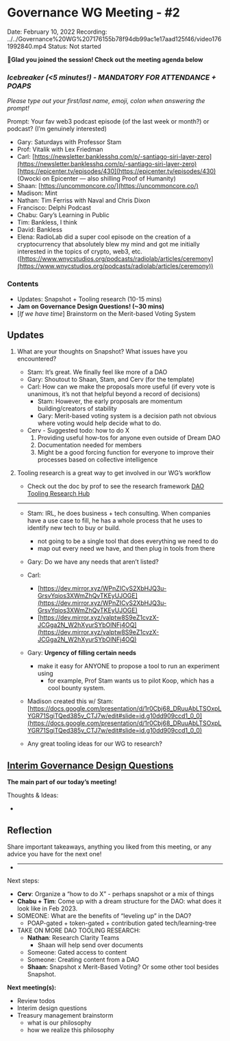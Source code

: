 # Governance WG Meeting - #2

Date: February 10, 2022
Recording: ../../Governance%20WG%207176155b78f94db99ac1e17aad125f46/video1761992840.mp4
Status: Not started

🌱**Glad you joined the session! Check out the meeting agenda below**

### *Icebreaker (<5 minutes!) - MANDATORY FOR ATTENDANCE + POAPS*

*Please type out your first/last name, emoji, colon when answering the prompt!* 

Prompt: Your fav web3 podcast episode (of the last week or month?) or podcast? (I’m genuinely interested) 

- Gary: Saturdays with Professor Stam
- Prof: Vitalik with Lex Friedman
- Carl: [https://newsletter.banklesshq.com/p/-santiago-siri-layer-zero](https://newsletter.banklesshq.com/p/-santiago-siri-layer-zero) [https://epicenter.tv/episodes/430](https://epicenter.tv/episodes/430) (Owocki on Epicenter — also shilling Proof of Humanity)
- Shaan: [https://uncommoncore.co/](https://uncommoncore.co/)
- Madison: Mint
- Nathan: Tim Ferriss with Naval and Chris Dixon
- Francisco: Delphi Podcast
- Chabu: Gary’s Learning in Public
- Tim: Bankless, I think
- David: Bankless
- Elena: RadioLab did a super cool episode on the creation of a cryptocurrency that absolutely blew my mind and got me initially interested in the topics of crypto, web3, etc. ([https://www.wnycstudios.org/podcasts/radiolab/articles/ceremony](https://www.wnycstudios.org/podcasts/radiolab/articles/ceremony))

### Contents

- Updates: Snapshot + Tooling research (10-15 mins)
- **Jam on Governance Design Questions! (~30 mins)**
- [*If we have time*] Brainstorm on the Merit-based Voting System

## Updates

1. What are your thoughts on Snapshot? What issues have you encountered? 
    - Stam: It’s great. We finally feel like more of a DAO
    - Gary: Shoutout to Shaan, Stam, and Cerv (for the template)
    - Carl: How can we make the proposals more useful (if every vote is unanimous, it’s not that helpful beyond a record of decisions)
        - Stam: However, the early proposals are momentum building/creators of stability
        - Gary: Merit-based voting system is a decision path not obvious where voting would help decide what to do.
    - Cerv - Suggested todo: how to do X
        1. Providing useful how-tos for anyone even outside of Dream DAO
        2. Documentation needed for members
        3. Might be a good forcing function for everyone to improve their processes based on collective intelligence
        
2. Tooling research is a great way to get involved in our WG’s workflow
    - Check out the doc by prof to see the research framework
    [DAO Tooling Research Hub](../../../../Document%20Archive%20816b78f2e0c6400e8ce641cdd07e5402/DAO%20Tooling%20Research%20Hub%20fc68febaf2c442faad99e78e36a2d937.md)
    
    ---
    
    - Stam: IRL, he does business + tech consulting. When companies have a use case to fill, he has a whole process that he uses to identify new tech to buy or build.
        - not going to be a single tool that does everything we need to do
        - map out every need we have, and then plug in tools from there
    - Gary: Do we have any needs that aren’t listed?
    - Carl:
        - [https://dev.mirror.xyz/WPnZICvS2XbHJQ3u-GrsvYqios3XWmZhQvTKEyUJOGE](https://dev.mirror.xyz/WPnZICvS2XbHJQ3u-GrsvYqios3XWmZhQvTKEyUJOGE)
        - [https://dev.mirror.xyz/valptw8S9eZ1cvzX-JCGga2N_W2hXyurSYbOlNFj4OQ](https://dev.mirror.xyz/valptw8S9eZ1cvzX-JCGga2N_W2hXyurSYbOlNFj4OQ)
    - Gary: **Urgency of filling certain needs**
        - make it easy for ANYONE to propose a tool to run an experiment using
            - for example, Prof Stam wants us to pilot Koop, which has a cool bounty system.
    - Madison created this w/ Stam: [https://docs.google.com/presentation/d/1r0Cbj68_DRuuAbLTSOxpLYGR71SgiTQed385v_CTJ7w/edit#slide=id.g10dd909ccd1_0_0](https://docs.google.com/presentation/d/1r0Cbj68_DRuuAbLTSOxpLYGR71SgiTQed385v_CTJ7w/edit#slide=id.g10dd909ccd1_0_0)
    
    - Any great tooling ideas for our WG to research?

## [Interim Governance Design Questions](https://www.notion.so/Interim-Governance-Design-Questions-7e25fc51bff149508573e42552560946?pvs=21)

**The main part of our today’s meeting!** 

Thoughts & Ideas:

- 

## **Reflection**

Share important takeaways, anything you liked from this meeting, or any advice you have for the next one!

- ****

Next steps:

- **Cerv**: Organize a “how to do X” - perhaps snapshot or a mix of things
- **Chabu + Tim**: Come up with a dream structure for the DAO: what does it look like in Feb 2023.
- SOMEONE: What are the benefits of “leveling up” in the DAO?
    - POAP-gated + token-gated + contribution gated tech/learning-tree
- TAKE ON MORE DAO TOOLING RESEARCH:
    - **Nathan**: Research Clarity Teams
        - Shaan will help send over documents
    - Someone: Gated access to content
    - Someone: Creating content from a DAO
    - **Shaan:** Snapshot x Merit-Based Voting? Or some other tool besides Snapshot.
    

**Next meeting(s):**

- Review todos
- Interim design questions
- Treasury management brainstorm
    - what is our philosophy
    - how we realize this philosophy